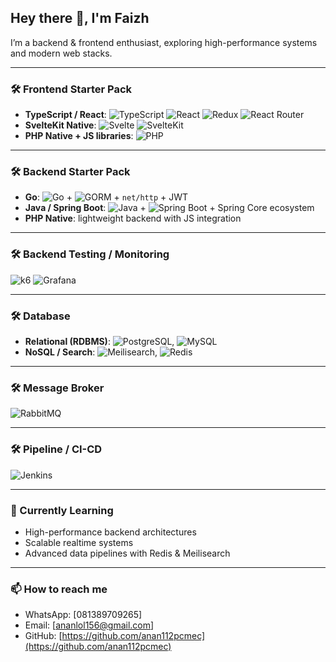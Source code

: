## Hey there 👋, I'm Faizh

I’m a backend & frontend enthusiast, exploring high-performance systems and modern web stacks.  

---

### 🛠️ Frontend Starter Pack
- **TypeScript / React**: ![TypeScript](https://img.shields.io/badge/-TypeScript-3178C6?style=flat&logo=typescript&logoColor=white) ![React](https://img.shields.io/badge/-React-61DAFB?style=flat&logo=react&logoColor=black) ![Redux](https://img.shields.io/badge/-Redux-764ABC?style=flat&logo=redux&logoColor=white) ![React Router](https://img.shields.io/badge/-ReactRouter-CA4245?style=flat&logo=react-router&logoColor=white)
- **SvelteKit Native**: ![Svelte](https://img.shields.io/badge/-Svelte-FF3E00?style=flat&logo=svelte&logoColor=white) ![SvelteKit](https://img.shields.io/badge/-SvelteKit-FF3E00?style=flat&logo=svelte&logoColor=white)
- **PHP Native + JS libraries**: ![PHP](https://img.shields.io/badge/-PHP-777BB4?style=flat&logo=php&logoColor=white)

---

### 🛠️ Backend Starter Pack
- **Go**: ![Go](https://img.shields.io/badge/-Golang-00ADD8?style=flat&logo=go&logoColor=white) + ![GORM](https://img.shields.io/badge/-GORM-2E8B57?style=flat&logoColor=white) + `net/http` + JWT
- **Java / Spring Boot**: ![Java](https://img.shields.io/badge/-Java-007396?style=flat&logo=java&logoColor=white) + ![Spring Boot](https://img.shields.io/badge/-SpringBoot-6DB33F?style=flat&logo=spring&logoColor=white) + Spring Core ecosystem
- **PHP Native**: lightweight backend with JS integration

---

### 🛠️ Backend Testing / Monitoring
![k6](https://img.shields.io/badge/-k6-FF6820?style=flat&logo=k6&logoColor=white) ![Grafana](https://img.shields.io/badge/-Grafana-F46800?style=flat&logo=grafana&logoColor=white)

---

### 🛠️ Database
- **Relational (RDBMS)**: ![PostgreSQL](https://img.shields.io/badge/-PostgreSQL-316192?style=flat&logo=postgresql&logoColor=white), ![MySQL](https://img.shields.io/badge/-MySQL-4479A1?style=flat&logo=mysql&logoColor=white)
- **NoSQL / Search**: ![Meilisearch](https://img.shields.io/badge/-Meilisearch-FF3E00?style=flat&logo=meilisearch&logoColor=white), ![Redis](https://img.shields.io/badge/-Redis-DC382D?style=flat&logo=redis&logoColor=white)

---

### 🛠️ Message Broker
![RabbitMQ](https://img.shields.io/badge/-RabbitMQ-FF6600?style=flat&logo=rabbitmq&logoColor=white)

---

### 🛠️ Pipeline / CI-CD
![Jenkins](https://img.shields.io/badge/-Jenkins-D24939?style=flat&logo=jenkins&logoColor=white)

---

### 🌱 Currently Learning
- High-performance backend architectures
- Scalable realtime systems
- Advanced data pipelines with Redis & Meilisearch

---

### 📫 How to reach me
- WhatsApp: [081389709265]
- Email: [ananlol156@gmail.com]
- GitHub: [https://github.com/anan112pcmec](https://github.com/anan112pcmec)
